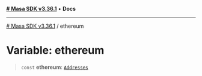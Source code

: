 [**# Masa SDK v3.36.1**](../README.md) • **Docs**

***

[# Masa SDK v3.36.1](../globals.md) / ethereum

# Variable: ethereum

> `const` **ethereum**: [`Addresses`](../interfaces/Addresses.md)

